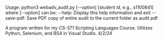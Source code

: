 Usage: python3 webadv_audit.py [--option] [student id, e.g., s1100841]	
   where [--option] can be:
      --help:	     Display this help information and exit
      --save-pdf: Save PDF copy of entire audit to the current folder
                  as audit.pdf

A program written for my CS-371 Scripting Languages Course. Utilizes Python, Selenium, and BS4 in Visual Studio.
4/2/24
